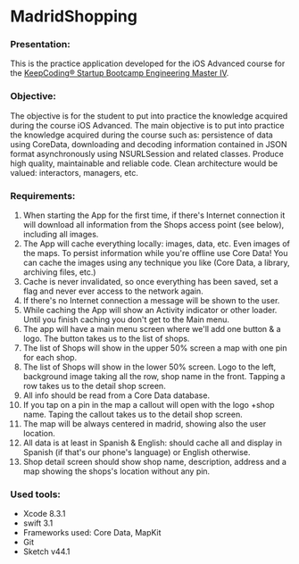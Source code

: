 # MadridShopping
### Presentation:
This is the practice application developed for the iOS Advanced course for the [KeepCoding® Startup Bootcamp Engineering Master IV](https://keepcoding.io/en/).

### Objective:
The objective is for the student to put into practice the knowledge acquired during the course iOS Advanced. The main objective is to put into practice the knowledge acquired during the course such as: persistence of data using CoreData, downloading and decoding information contained in JSON format asynchronously using NSURLSession and related classes. Produce high quality, maintainable and reliable code. Clean architecture would be valued: interactors, managers, etc.

### Requirements:
1. When starting the App for the first time, if there's Internet connection it will download all information from the Shops access point (see below), including all images.
2. The App will cache everything locally: images, data, etc. Even images of the maps. To persist information while you're offline use Core Data! You can cache the images using any technique you like (Core Data, a library, archiving files, etc.)
3. Cache is never invalidated, so once everything has been saved, set a flag and never ever access to the network again.
4. If there's no Internet connection a message will be shown to the user.
5. While caching the App will show an Activity indicator or other loader. Until you finish caching you don't get to the Main menu.
6. The app will have a main menu screen where we'll add one button & a logo. The button takes us to the list of shops.
7. The list of Shops will show in the upper 50% screen a map with one pin for each shop.
8. The list of Shops will show in the lower 50% screen. Logo to the left, background image taking all the row, shop name in the front. Tapping a row takes us to the detail shop screen.
9. All info should be read from a Core Data database.
10. If you tap on a pin in the map a callout will open with the logo +shop name. Taping the callout takes us to the detail shop screen.
11. The map will be always centered in madrid, showing also the user location.
12. All data is at least in Spanish & English: should cache all and display in Spanish (if that's our phone's language) or English otherwise.
13. Shop detail screen should show shop name, description, address and a map showing the shops's location without any pin.

### Used tools:
* Xcode 8.3.1
* swift 3.1
* Frameworks used: Core Data, MapKit
* Git
* Sketch v44.1
